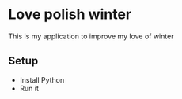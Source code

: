 # Love polish winter
This is my application to improve my love of winter
## Setup
* Install Python
* Run it 
